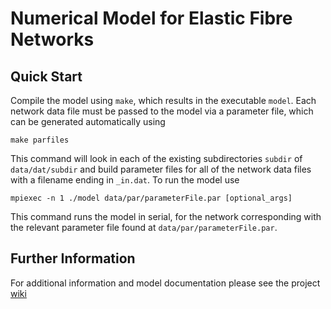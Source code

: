 # Numerical Model for Elastic Fibre Networks

## Quick Start
Compile the model using `make`, which results in the executable `model`. 
Each network data file must be passed to the model via a parameter file, which can be generated automatically using

```
make parfiles
```

This command will look in each of the existing subdirectories `subdir` of `data/dat/subdir` and build parameter files for all of the network data files with a filename ending in `_in.dat`. To run the model use

```
mpiexec -n 1 ./model data/par/parameterFile.par [optional_args]
```

This command runs the model in serial, for the network corresponding with the relevant parameter file found at `data/par/parameterFile.par`.

## Further Information 
For additional information and model documentation please see the project [wiki](https://github.com/M-R-Houghton/petsc_model/wiki)

